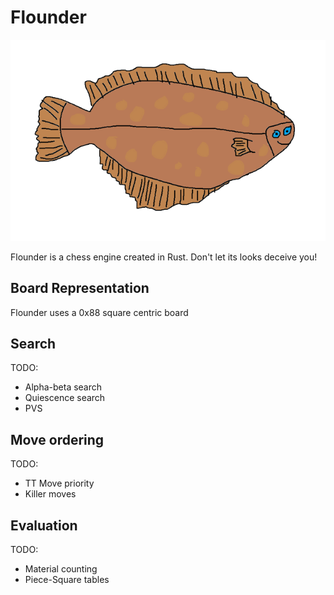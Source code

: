 # Flounder

![Flounder](./img/flounder.png)

Flounder is a chess engine created in Rust. Don't let its looks deceive you!

## Board Representation
Flounder uses a 0x88 square centric board

## Search
TODO: 
- Alpha-beta search
- Quiescence search
- PVS

## Move ordering
TODO:
- TT Move priority
- Killer moves

## Evaluation
TODO:
- Material counting
- Piece-Square tables
